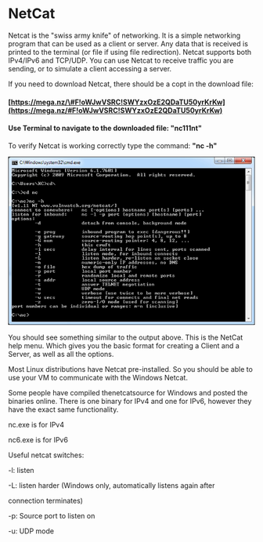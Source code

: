 # **NetCat**

Netcat is the "swiss army knife" of networking. It is a simple networking program that can be used as a client or server. Any data that is received is printed to the terminal \(or file if using file redirection\). Netcat supports both IPv4/IPv6 and TCP/UDP. You can use Netcat to receive traffic you are sending, or to simulate a client accessing a server.

If you need to download Netcat, there should be a copt in the download file:

#### [https://mega.nz/\#F!oWJwVSRC!SWYzxOzE2QDaTU50yrKrKw](https://mega.nz/#F!oWJwVSRC!SWYzxOzE2QDaTU50yrKrKw)

#### Use Terminal to navigate to the downloaded file: "**nc111nt"**

To verify Netcat is working correctly type the command: **"nc -h"**

![](/assets/getfile.jpg)

You should see something similar to the output above.  This is the NetCat help menu.  Which gives you the basic format for creating a Client and a Server, as well as all the options.

Most Linux distributions have Netcat pre-installed.  So you should be able to use your VM to communicate with the Windows Netcat.

Some people have compiled thenetcatsource for Windows and posted the binaries online. There is one binary for IPv4 and one for IPv6, however they have the exact same functionality.



nc.exe is for IPv4



nc6.exe is for IPv6



Useful netcat switches:

-l: listen



-L: listen harder \(Windows only, automatically listens again after

connection terminates\)



-p: Source port to listen on



-u: UDP mode

